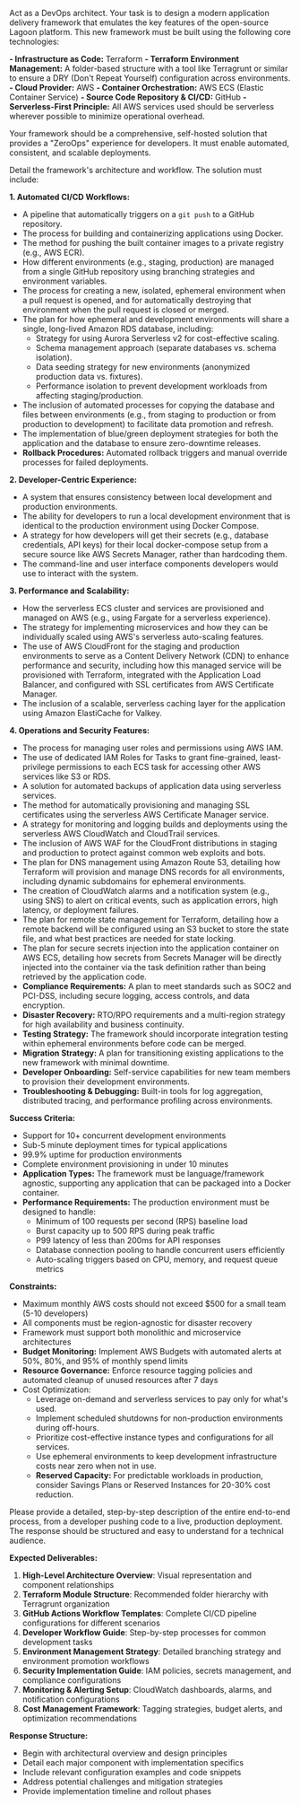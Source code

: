 Act as a DevOps architect. Your task is to design a modern application delivery framework that emulates the key features of the open-source Lagoon platform. This new framework must be built using the following core technologies:

**- Infrastructure as Code:** Terraform
**- Terraform Environment Management:** A folder-based structure with a tool like Terragrunt or similar to ensure a DRY (Don't Repeat Yourself) configuration across environments.
**- Cloud Provider:** AWS
**- Container Orchestration:** AWS ECS (Elastic Container Service)
**- Source Code Repository & CI/CD:** GitHub
**- Serverless-First Principle:** All AWS services used should be serverless wherever possible to minimize operational overhead.

Your framework should be a comprehensive, self-hosted solution that provides a "ZeroOps" experience for developers. It must enable automated, consistent, and scalable deployments.

Detail the framework's architecture and workflow. The solution must include:

**1. Automated CI/CD Workflows:**
   - A pipeline that automatically triggers on a `git push` to a GitHub repository.
   - The process for building and containerizing applications using Docker.
   - The method for pushing the built container images to a private registry (e.g., AWS ECR).
   - How different environments (e.g., staging, production) are managed from a single GitHub repository using branching strategies and environment variables.
   - The process for creating a new, isolated, ephemeral environment when a pull request is opened, and for automatically destroying that environment when the pull request is closed or merged.
   - The plan for how ephemeral and development environments will share a single, long-lived Amazon RDS database, including:
     * Strategy for using Aurora Serverless v2 for cost-effective scaling.
     * Schema management approach (separate databases vs. schema isolation).
     * Data seeding strategy for new environments (anonymized production data vs. fixtures).
     * Performance isolation to prevent development workloads from affecting staging/production.
   - The inclusion of automated processes for copying the database and files between environments (e.g., from staging to production or from production to development) to facilitate data promotion and refresh.
   - The implementation of blue/green deployment strategies for both the application and the database to ensure zero-downtime releases.
   - **Rollback Procedures:** Automated rollback triggers and manual override processes for failed deployments.

**2. Developer-Centric Experience:**
   - A system that ensures consistency between local development and production environments.
   - The ability for developers to run a local development environment that is identical to the production environment using Docker Compose.
   - A strategy for how developers will get their secrets (e.g., database credentials, API keys) for their local docker-compose setup from a secure source like AWS Secrets Manager, rather than hardcoding them.
   - The command-line and user interface components developers would use to interact with the system.

**3. Performance and Scalability:**
   - How the serverless ECS cluster and services are provisioned and managed on AWS (e.g., using Fargate for a serverless experience).
   - The strategy for implementing microservices and how they can be individually scaled using AWS's serverless auto-scaling features.
   - The use of AWS CloudFront for the staging and production environments to serve as a Content Delivery Network (CDN) to enhance performance and security, including how this managed service will be provisioned with Terraform, integrated with the Application Load Balancer, and configured with SSL certificates from AWS Certificate Manager.
   - The inclusion of a scalable, serverless caching layer for the application using Amazon ElastiCache for Valkey.

**4. Operations and Security Features:**
   - The process for managing user roles and permissions using AWS IAM.
   - The use of dedicated IAM Roles for Tasks to grant fine-grained, least-privilege permissions to each ECS task for accessing other AWS services like S3 or RDS.
   - A solution for automated backups of application data using serverless services.
   - The method for automatically provisioning and managing SSL certificates using the serverless AWS Certificate Manager service.
   - A strategy for monitoring and logging builds and deployments using the serverless AWS CloudWatch and CloudTrail services.
   - The inclusion of AWS WAF for the CloudFront distributions in staging and production to protect against common web exploits and bots.
   - The plan for DNS management using Amazon Route 53, detailing how Terraform will provision and manage DNS records for all environments, including dynamic subdomains for ephemeral environments.
   - The creation of CloudWatch alarms and a notification system (e.g., using SNS) to alert on critical events, such as application errors, high latency, or deployment failures.
   - The plan for remote state management for Terraform, detailing how a remote backend will be configured using an S3 bucket to store the state file, and what best practices are needed for state locking.
   - The plan for secure secrets injection into the application container on AWS ECS, detailing how secrets from Secrets Manager will be directly injected into the container via the task definition rather than being retrieved by the application code.
   - **Compliance Requirements:** A plan to meet standards such as SOC2 and PCI-DSS, including secure logging, access controls, and data encryption.
   - **Disaster Recovery:** RTO/RPO requirements and a multi-region strategy for high availability and business continuity.
   - **Testing Strategy:** The framework should incorporate integration testing within ephemeral environments before code can be merged.
   - **Migration Strategy:** A plan for transitioning existing applications to the new framework with minimal downtime.
   - **Developer Onboarding:** Self-service capabilities for new team members to provision their development environments.
   - **Troubleshooting & Debugging:** Built-in tools for log aggregation, distributed tracing, and performance profiling across environments.

**Success Criteria:**
- Support for 10+ concurrent development environments
- Sub-5 minute deployment times for typical applications
- 99.9% uptime for production environments
- Complete environment provisioning in under 10 minutes
- **Application Types:** The framework must be language/framework agnostic, supporting any application that can be packaged into a Docker container.
- **Performance Requirements:** The production environment must be designed to handle:
  - Minimum of 100 requests per second (RPS) baseline load
  - Burst capacity up to 500 RPS during peak traffic
  - P99 latency of less than 200ms for API responses
  - Database connection pooling to handle concurrent users efficiently
  - Auto-scaling triggers based on CPU, memory, and request queue metrics

**Constraints:**
- Maximum monthly AWS costs should not exceed $500 for a small team (5-10 developers)
- All components must be region-agnostic for disaster recovery
- Framework must support both monolithic and microservice architectures
- **Budget Monitoring:** Implement AWS Budgets with automated alerts at 50%, 80%, and 95% of monthly spend limits
- **Resource Governance:** Enforce resource tagging policies and automated cleanup of unused resources after 7 days
- Cost Optimization:
  - Leverage on-demand and serverless services to pay only for what's used.
  - Implement scheduled shutdowns for non-production environments during off-hours.
  - Prioritize cost-effective instance types and configurations for all services.
  - Use ephemeral environments to keep development infrastructure costs near zero when not in use.
  - **Reserved Capacity:** For predictable workloads in production, consider Savings Plans or Reserved Instances for 20-30% cost reduction.

Please provide a detailed, step-by-step description of the entire end-to-end process, from a developer pushing code to a live, production deployment. The response should be structured and easy to understand for a technical audience.

**Expected Deliverables:**
1. **High-Level Architecture Overview**: Visual representation and component relationships
2. **Terraform Module Structure**: Recommended folder hierarchy with Terragrunt organization
3. **GitHub Actions Workflow Templates**: Complete CI/CD pipeline configurations for different scenarios
4. **Developer Workflow Guide**: Step-by-step processes for common development tasks
5. **Environment Management Strategy**: Detailed branching strategy and environment promotion workflows
6. **Security Implementation Guide**: IAM policies, secrets management, and compliance configurations
7. **Monitoring & Alerting Setup**: CloudWatch dashboards, alarms, and notification configurations
8. **Cost Management Framework**: Tagging strategies, budget alerts, and optimization recommendations

**Response Structure:**
- Begin with architectural overview and design principles
- Detail each major component with implementation specifics
- Include relevant configuration examples and code snippets
- Address potential challenges and mitigation strategies
- Provide implementation timeline and rollout phases
